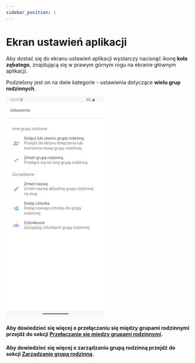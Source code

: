 ```yaml
---
sidebar_position: 1
---
```


# Ekran ustawień aplikacji

Aby dostać się do ekranu ustawień aplikacji wystarczy nacisnąć ikonę **koła zębatego**, znajdującą się w prawym górnym rogu na ekranie głównym aplikacji.

Podzielony jest on na dwie kategorie - ustawienia dotyczące **wielu grup rodzinnych**.

![Settings main screen](./img/settings_main_screen.png)

#### Aby dowiedzieć się więcej o przełączaniu się między grupami rodzinnymi przejdź do sekcji [Przełączanie się między grupami rodzinnymi](./switch-between-family-groups.md).

#### Aby dowiedzieć się więcej o zarządzaniu grupą rodzinną przejdź do sekcji [Zarządzanie grupą rodzinną](./family-group-members-management.md).